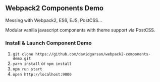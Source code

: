## Webpack2 Components Demo

Messing with Webpack2, ES6, EJS, PostCSS...

Modular vanilla javascript components with theme support via PostCSS. 

### Install & Launch Component Demo
1. `git clone https://github.com/davidgarsan/webpack2-components-demo.git`
2. `yarn install` or `npm install`
3. `npm run start`
4. `open http://localhost:9000`
